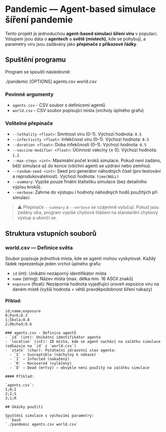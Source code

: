 # Pandemic — Agent-based simulace šíření pandemie

Tento projekt je jednoduchou **agent-based simulací šíření viru** v populaci. Vstupem jsou data o **agentech** a **světě (místech)**, kde se pohybují, a parametry viru jsou zadávány jako **přepínače z příkazové řádky**.

## Spuštění programu

Program se spouští následovně:

./pandemic [OPTIONS] agents.csv world.csv

### Povinné argumenty
- `agents.csv` - CSV soubor s definicemi agentů
- `world.csv` - CSV soubor popisující místa (vrcholy úplného grafu)

### Volitelné přepínače
- `--lethality <float>`: Smrtnost viru (0-1). Výchozí hodnota: `0.5`
- `--infectivity <float>`: Infekčnost viru (0–1). Výchozí hodnota: `0.5`
- `--duration <float>`: Doba infekčnosti (0–1). Výchozí hodnota: `0.5`
- `--vaccine-modifier <float>`: Účinnost vakcíny (≥ 0). Výchozí hodnota: `1.2`
- `--max-steps <int>`: Maximální počet kroků simulace. Pokud není zadáno, běží simulace až do konce (všichni agenti se uzdraví nebo zemřou).
- `--random-seed <int>`: Seed pro generátor náhodných čísel (pro testování a reprodukovatelnost). Výchozí hodnota: `time(NULL)`
- `--summary`: Vypíše pouze finální štatistiku simulace (bez detailního výpisu kroků).
- `--verbose`: Zahrne do výstupu i hodnoty náhodných hodů použitých při simulaci.

> ⚠️ Přepínače `--summary` a `--verbose` se vzájemně vylučují. Pokud jsou zadány oba, program vypíše chybové hlášení na standardní chybový výstup a ukončí se.


## Struktura vstupních souborů

### world.csv — Definice světa

Soubor popisuje jednotlivá místa, kde se agenti mohou vyskytovat. Každý řádek reprezentuje jeden vrchol úplného grafu:
- `id` (int): Unikátní nezáporný identifikátor místa
- `name` (string): Název místa (max. délka min. 16 ASCII znaků)
- `exposure` (float): Nezáporná hodnota vyjadřující úroveň expozice viru na daném místě (vyšší hodnota = větší pravděpodobnost šíření nákazy)

#### Příklad:

```csv
id;name;exposure
0;Park;0.3
1;Škola;0.8
2;Obchod;0.6

### agents.csv - Definice agentů
- `id` (int): Unikátní identifikátor agenta
- `location` (int): ID místa, kde se agent nachází na začátku simulace (odkazuje na `id` z `world.csv`)
- `state` (char): Počáteční zdravotní stav agenta:
  - `S` — Susceptible (náchylný k nákaze)
  - `I` — Infected (nakažený)
  - `R` — Recovered (vyléčený)
  - `D` — Dead (mrtvý) — obvykle není použitý na začátku simulace

#### Příklad:

`agents.csv`:
1;0;I
2;2;S
3;1;R

## Ukázky použití

Spuštění simulace s výchozími parametry:
```bash
`./pandemic agents.csv world.csv`
